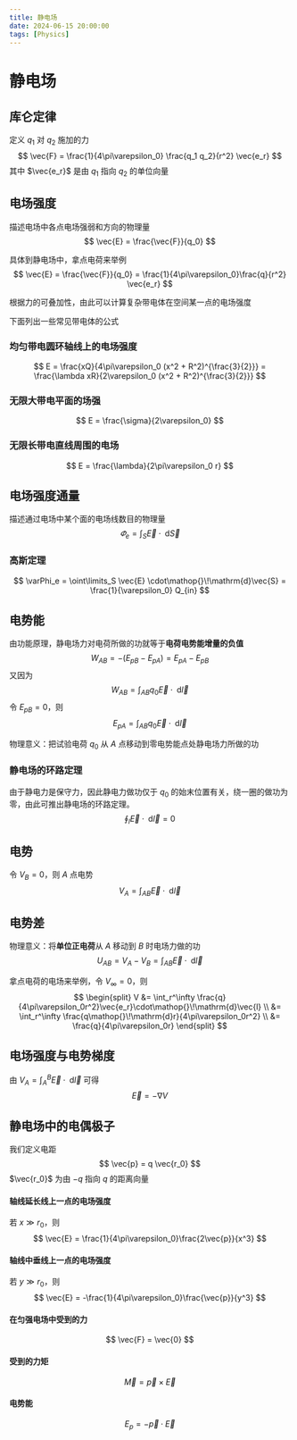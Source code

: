 ```yaml
---
title: 静电场
date: 2024-06-15 20:00:00
tags: [Physics]
---
```

# 静电场
## 库仑定律
定义 $q_1$ 对 $q_2$ 施加的力
$$
\vec{F} = \frac{1}{4\pi\varepsilon_0} \frac{q_1 q_2}{r^2} \vec{e_r}
$$
其中 $\vec{e_r}$ 是由 $q_1$ 指向 $q_2$ 的单位向量

## 电场强度
描述电场中各点电场强弱和方向的物理量
$$
\vec{E} = \frac{\vec{F}}{q_0}
$$

具体到静电场中，拿点电荷来举例
$$
\vec{E} = \frac{\vec{F}}{q_0} = \frac{1}{4\pi\varepsilon_0}\frac{q}{r^2} \vec{e_r}
$$

根据力的可叠加性，由此可以计算复杂带电体在空间某一点的电场强度

下面列出一些常见带电体的公式

### 均匀带电圆环轴线上的电场强度
$$
E = \frac{xQ}{4\pi\varepsilon_0 (x^2 + R^2)^{\frac{3}{2}}} = \frac{\lambda xR}{2\varepsilon_0 (x^2 + R^2)^{\frac{3}{2}}}
$$

### 无限大带电平面的场强
$$
E = \frac{\sigma}{2\varepsilon_0}
$$
### 无限长带电直线周围的电场
$$
E = \frac{\lambda}{2\pi\varepsilon_0 r}
$$

## 电场强度通量
描述通过电场中某个面的电场线数目的物理量
$$
\varPhi_e = \int_S \vec{E} \cdot\mathop{}\!\mathrm{d}\vec{S}
$$

### 高斯定理
$$
\varPhi_e = \oint\limits_S \vec{E} \cdot\mathop{}\!\mathrm{d}\vec{S} = \frac{1}{\varepsilon_0} Q_{in}
$$

## 电势能
由功能原理，静电场力对电荷所做的功就等于**电荷电势能增量的负值**
$$
W_{AB} = -(E_{pB} - E_{pA}) = E_{pA} - E_{pB}
$$
又因为
$$
W_{AB} = \int_{AB} q_0 \vec{E}\cdot \mathop{}\!\mathrm{d}\vec{l}
$$
令 $E_{pB} = 0$，则
$$
E_{pA} = \int_{AB} q_0 \vec{E} \cdot \mathop{}\!\mathrm{d}\vec{l}
$$

物理意义：把试验电荷 $q_0$ 从 $A$ 点移动到零电势能点处静电场力所做的功
### 静电场的环路定理
由于静电力是保守力，因此静电力做功仅于 $q_0$ 的始末位置有关，绕一圈的做功为零，由此可推出静电场的环路定理。
$$
\oint_l \vec{E} \cdot\mathop{}\!\mathrm{d}\vec{l} = 0
$$

## 电势
令 $V_B = 0$，则 $A$ 点电势
$$
V_A = \int_{AB} \vec{E} \cdot\mathop{}\!\mathrm{d}\vec{l}
$$

## 电势差
物理意义：将**单位正电荷**从 $A$ 移动到 $B$ 时电场力做的功
$$
U_{AB} = V_A - V_B = \int_{AB} \vec{E} \cdot\mathop{}\!\mathrm{d}\vec{l}
$$

拿点电荷的电场来举例，令 $V_\infty = 0$，则
$$
\begin{split}
    V &= \int_r^\infty \frac{q}{4\pi\varepsilon_0r^2}\vec{e_r}\cdot\mathop{}\!\mathrm{d}\vec{l} \\
    &= \int_r^\infty \frac{q\mathop{}\!\mathrm{d}r}{4\pi\varepsilon_0r^2} \\
    &= \frac{q}{4\pi\varepsilon_0r}
\end{split}
$$

## 电场强度与电势梯度
由 $V_A = \int_A^B \vec{E} \cdot\mathop{}\!\mathrm{d}\vec{l}$ 可得
$$
\vec{E} = -\nabla V
$$

## 静电场中的电偶极子
我们定义电距
$$
\vec{p} = q \vec{r_0}
$$
$\vec{r_0}$ 为由 $-q$ 指向 $q$ 的距离向量

#### 轴线延长线上一点的电场强度
若 $x \gg r_0$，则
$$
\vec{E} = \frac{1}{4\pi\varepsilon_0}\frac{2\vec{p}}{x^3}
$$

#### 轴线中垂线上一点的电场强度
若 $y \gg r_0$，则
$$
\vec{E} = -\frac{1}{4\pi\varepsilon_0}\frac{\vec{p}}{y^3}
$$

#### 在匀强电场中受到的力
$$
\vec{F} = \vec{0}
$$

#### 受到的力矩
$$
\vec{M} = \vec{p} \times \vec{E}
$$

#### 电势能
$$
E_p = - \vec{p} \cdot \vec{E}
$$